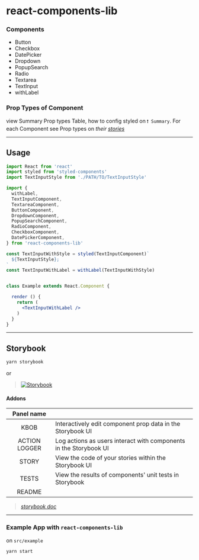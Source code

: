 # react-components-lib

### Components
- Button
- Checkbox
- DatePicker
- Dropdown
- PopupSearch
- Radio
- Textarea
- TextInput
- withLabel

### Prop Types of Component

view Summary Prop types Table, how to config styled on `❗ Summary`. For each Component see Prop types on _their_ [_stories_](https://sad-hawking-0f7d4e.netlify.com)

<hr>

## Usage

```jsx
import React from 'react'
import styled from 'styled-components'
import TextInputStyle from './PATH/TO/TextInputStyle'

import {
  withLabel,
  TextInputComponent,
  TextareaComponent,
  ButtonComponent,
  DropdownComponent,
  PopupSearchComponent,
  RadioComponent,
  CheckboxComponent,
  DatePickerComponent,
} from 'react-components-lib'

const TextInputWithStyle = styled(TextInputComponent)`
  ${TextInputStyle};
`
const TextInputWithLabel = withLabel(TextInputWithStyle)


class Example extends React.Component {

  render () {
    return (
      <TextInputWithLabel />
    )
  }
}
```

<hr>

## Storybook

```bash
yarn storybook
```

or

> [![Storybook](https://github.com/storybooks/brand/blob/master/badge/badge-storybook.svg)](https://sad-hawking-0f7d4e.netlify.com)

#### Addons

| Panel name | |
| :---: | :--- |
| KBOB | Interactively edit component prop data in the Storybook UI |
| ACTION LOGGER | Log actions as users interact with components in the Storybook UI |
| STORY | View the code of your stories within the Storybook UI |
| TESTS | View the results of components' unit tests in Storybook |
| README |

> [_storybook doc_](https://github.com/storybooks/storybook)

<hr>

### Example App with `react-components-lib`
on `src/example`

```bash
yarn start
````
